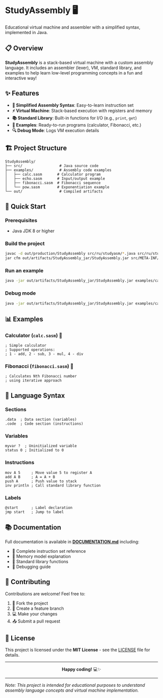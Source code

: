 # StudyAssembly 🖥️

Educational virtual machine and assembler with a simplified syntax, implemented in Java.

## 📋 Overview

**StudyAssembly** is a stack-based virtual machine with a custom assembly language. It includes an assembler (lexer), VM, standard library, and examples to help learn low-level programming concepts in a fun and interactive way!

## ✨ Features

- **🧠 Simplified Assembly Syntax**: Easy-to-learn instruction set
- **⚡ Virtual Machine**: Stack-based execution with registers and memory
- **📚 Standard Library**: Built-in functions for I/O (e.g., `print`, `get`)
- **📂 Examples**: Ready-to-run programs (calculator, Fibonacci, etc.)
- **🔍 Debug Mode**: Logs VM execution details

## 🏗️ Project Structure

```
StudyAssembly/
├── src/                 # Java source code
├── examples/            # Assembly code examples
│   ├── calc.sasm       # Calculator program
│   ├── echo.sasm       # Input/output example
│   ├── fibonacci.sasm  # Fibonacci sequence
│   └── pow.sasm        # Exponentiation example
└── out/                 # Compiled artifacts
```

## 🚀 Quick Start

### Prerequisites
- Java JDK 8 or higher

### Build the project
```bash
javac -d out/production/StudyAssembly src/ru/studyasm/*.java src/ru/studyasm/**/*.java
jar cfm out/artifacts/StudyAssembly_jar/StudyAssembly.jar src/META-INF/MANIFEST.MF -C out/production/StudyAssembly .
```

### Run an example
```bash
java -jar out/artifacts/StudyAssembly_jar/StudyAssembly.jar examples/calc.sasm
```

### Debug mode
```bash
java -jar out/artifacts/StudyAssembly_jar/StudyAssembly.jar examples/calc.sasm debug
```

## 📊 Examples

### Calculator (`calc.sasm`) 🧮
```sasm
; Simple calculator
; Supported operations:
; 1 - add, 2 - sub, 3 - mul, 4 - div
```

### Fibonacci (`fibonacci.sasm`) 🔢
```sasm
; Calculates Nth Fibonacci number
; using iterative approach
```

## 🧩 Language Syntax

### Sections
```sasm
.data  ; Data section (variables)
.code  ; Code section (instructions)
```

### Variables
```sasm
myvar ?  ; Uninitialized variable
status 0 ; Initialized to 0
```

### Instructions
```sasm
mov A 5     ; Move value 5 to register A
add A B     ; A = A + B
push A      ; Push value to stack
inv println ; Call standard library function
```

### Labels
```sasm
@start      ; Label declaration
jmp start   ; Jump to label
```

## 📚 Documentation

Full documentation is available in [**DOCUMENTATION.md**](DOCUMENTATION.md) including:
- 📖 Complete instruction set reference
- 🧠 Memory model explanation
- 🔧 Standard library functions
- 🐛 Debugging guide

## 🤝 Contributing

Contributions are welcome! Feel free to:
1. 🍴 Fork the project
2. 🌿 Create a feature branch
3. 💻 Make your changes
4. 📤 Submit a pull request

## 📄 License

This project is licensed under the **MIT License** - see the [LICENSE](LICENSE) file for details.

---

<div align="center">

**Happy coding!** 💻✨

</div>

---

*Note: This project is intended for educational purposes to understand assembly language concepts and virtual machine implementation.*
